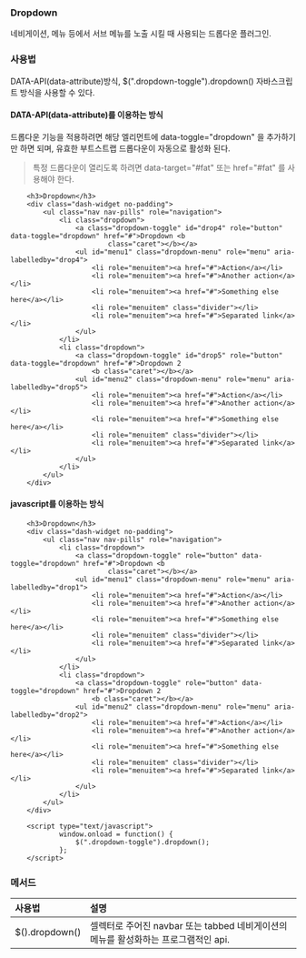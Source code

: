<!--
layout: 'post'
section: 'Cornerstone Framework'
title: '드롭다운'
outline: '네비게이션, 메뉴 등에서 서브 메뉴를 노출 시킬 때 사용되는 드롭다운 플러그인. data-attribute를 이용하는 방식. 드롭다운 기능을 적용하려면 해당 엘리먼트에 data-toggle="dropdown" 을 추가하기만 하면 된다.
date: '2012-11-16'
tagstr: 'widget'
order: '[4, 3, 4]'
thumbnail: '4.3.04.dropdown.png'
-->

### Dropdown
네비게이션, 메뉴 등에서 서브 메뉴를 노출 시킬 때 사용되는 드롭다운 플러그인.

### 사용법

DATA-API(data-attribute)방식, $(".dropdown-toggle").dropdown() 자바스크립트 방식을 사용할 수 있다.


#### DATA-API(data-attribute)를 이용하는 방식

드롭다운 기능을 적용하려면 해당 엘리먼트에 data-toggle="dropdown" 을 추가하기만 하면 되며, 유효한 부트스트랩 드롭다운이 자동으로 활성화 된다.

> 특정 드롭다운이 열리도록 하려면 data-target="#fat" 또는 href="#fat" 를 사용해야 한다.

``` cm
    <h3>Dropdown</h3>
    <div class="dash-widget no-padding">
        <ul class="nav nav-pills" role="navigation">
            <li class="dropdown">
                <a class="dropdown-toggle" id="drop4" role="button" data-toggle="dropdown" href="#">Dropdown <b
                        class="caret"></b></a>
                <ul id="menu1" class="dropdown-menu" role="menu" aria-labelledby="drop4">
                    <li role="menuitem"><a href="#">Action</a></li>
                    <li role="menuitem"><a href="#">Another action</a></li>
                    <li role="menuitem"><a href="#">Something else here</a></li>
                    <li role="menuitem" class="divider"></li>
                    <li role="menuitem"><a href="#">Separated link</a></li>
                </ul>
            </li>
            <li class="dropdown">
                <a class="dropdown-toggle" id="drop5" role="button" data-toggle="dropdown" href="#">Dropdown 2
                    <b class="caret"></b></a>
                <ul id="menu2" class="dropdown-menu" role="menu" aria-labelledby="drop5">
                    <li role="menuitem"><a href="#">Action</a></li>
                    <li role="menuitem"><a href="#">Another action</a></li>
                    <li role="menuitem"><a href="#">Something else here</a></li>
                    <li role="menuitem" class="divider"></li>
                    <li role="menuitem"><a href="#">Separated link</a></li>
                </ul>
            </li>
        </ul>
    </div>
```

#### javascript를 이용하는 방식

``` cm
    <h3>Dropdown</h3>
    <div class="dash-widget no-padding">
        <ul class="nav nav-pills" role="navigation">
            <li class="dropdown">
                <a class="dropdown-toggle" role="button" data-toggle="dropdown" href="#">Dropdown <b
                        class="caret"></b></a>
                <ul id="menu1" class="dropdown-menu" role="menu" aria-labelledby="drop1">
                    <li role="menuitem"><a href="#">Action</a></li>
                    <li role="menuitem"><a href="#">Another action</a></li>
                    <li role="menuitem"><a href="#">Something else here</a></li>
                    <li role="menuitem" class="divider"></li>
                    <li role="menuitem"><a href="#">Separated link</a></li>
                </ul>
            </li>
            <li class="dropdown">
                <a class="dropdown-toggle" role="button" data-toggle="dropdown" href="#">Dropdown 2
                    <b class="caret"></b></a>
                <ul id="menu2" class="dropdown-menu" role="menu" aria-labelledby="drop2">
                    <li role="menuitem"><a href="#">Action</a></li>
                    <li role="menuitem"><a href="#">Another action</a></li>
                    <li role="menuitem"><a href="#">Something else here</a></li>
                    <li role="menuitem" class="divider"></li>
                    <li role="menuitem"><a href="#">Separated link</a></li>
                </ul>
            </li>
        </ul>
    </div>

    <script type="text/javascript">
            window.onload = function() {
                $(".dropdown-toggle").dropdown();
            };
    </script>
```

### 메서드

사용법 | 설명
:-- | :--
$().dropdown() | 셀렉터로 주어진 navbar 또는 tabbed 네비게이션의 메뉴를 활성화하는 프로그램적인 api.

